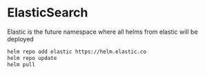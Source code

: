 # ElasticSearch

Elastic is the future namespace where all helms from elastic will be deployed

```bash
helm repo add elastic https://helm.elastic.co
helm repo update
helm pull 
```
